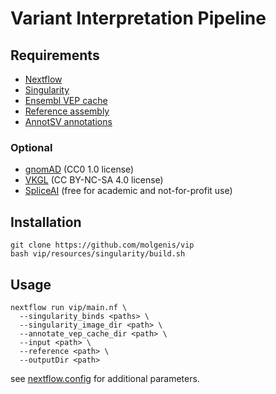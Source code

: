 # Variant Interpretation Pipeline

## Requirements
- [Nextflow](https://www.nextflow.io/)
- [Singularity](https://sylabs.io/singularity/)
- [Ensembl VEP cache](https://www.ensembl.org/info/docs/tools/vep/script/vep_cache.html)
- [Reference assembly](https://www.ncbi.nlm.nih.gov/grc/human)
- [AnnotSV annotations](https://github.com/lgmgeo/AnnotSV)

### Optional
- [gnomAD](https://gnomad.broadinstitute.org/) (CC0 1.0 license)
- [VKGL](https://vkgl.molgeniscloud.org/) (CC BY-NC-SA 4.0 license)
- [SpliceAI](https://basespace.illumina.com/s/otSPW8hnhaZR) (free for academic and not-for-profit use)

## Installation
```
git clone https://github.com/molgenis/vip
bash vip/resources/singularity/build.sh
```

## Usage
```
nextflow run vip/main.nf \
  --singularity_binds <paths> \
  --singularity_image_dir <path> \
  --annotate_vep_cache_dir <path> \
  --input <path> \
  --reference <path> \
  --outputDir <path>
```
see [nextflow.config](https://github.com/molgenis/vip/blob/master/nextflow.config) for additional parameters.
